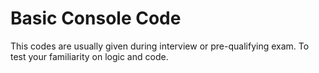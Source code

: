 # Basic Console Code 
This codes are usually given during interview or pre-qualifying exam.
To test your familiarity on logic and code.
